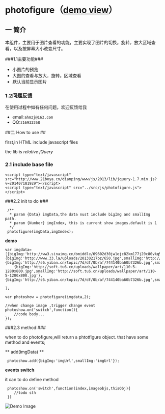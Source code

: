 photofigure（**[demo view](http://htmlpreview.github.io/?https://github.com/robinma/photofigure/blob/master/demo/demo_test.html)**）
===========

## 一 简介 ##

本组件，主要用于图片查看的功能，主要实现了图片的切换，旋转，放大区域查看，以及按屏幕大小改变尺寸。

###1.1主要功能###
- 小图片的预览
- 大图的查看与放大，旋转，区域查看
- 默认当前显示图片

### 1.2问题反馈

在使用过程中如有任何问题，欢迎反馈给我

- email:`ahmzj@163.com`
- QQ:`316933268`



##二 How to use ##

first,in HTML include javascript files

the lib is *relative jQuery*

### 2.1 include base file
    
    <script type="text/javascript" src="http://www.21boya.cn/dianping/www/js/2013/lib/jquery-1.7.min.js?v=201407181929"></script>
    <script type="text/javascript" src="../src/js/photofigure.js"></script>
    
###2.2 init to do ###

     /**
      * param {Data} imgData,the data nust include bigImg and smallImg path.
      * param {Number} imgIndex, this is current show images.default is 1
      */
     photofigure(imgData,imgIndex);   
     
**demo**

    var imgdata=[{bigImg:'http://ww3.sinaimg.cn/bmiddle/69602d30jw1ejc82km177j20c80vkq5r.jpg',smallImg:'http://ww3.sinaimg.cn/bmiddle/69602d30jw1ejc82km177j20c80vkq5r.jpg'},{bigImg:'http://www.33.la/uploads/20130217bz/650.jpg',smallImg:'http://www.33.la/uploads/20130217bz/650.jpg'},{bigImg:'http://s6.yiban.cn/topic/7d/df/0b/af/744140ba60b7326b.jpg',smallImg:'http://s6.yiban.cn/topic/7d/df/0b/af/744140ba60b7326b.jpg'},
		{bigImg:'http://soft.tu6.cn/uploads/wallpaper/art/110-5-1280x800.jpg',smallImg:'http://soft.tu6.cn/uploads/wallpaper/art/110-5-1280x800.jpg'},{bigImg:'http://s6.yiban.cn/topic/7d/df/0b/af/744140ba60b7326b.jpg',smallImg:'http://s6.yiban.cn/topic/7d/df/0b/af/744140ba60b7326b.jpg'},
		
	];
	
	var photoshow = photofigure(imgdata,2);
	
	//when change image ,trigger change event
    photoshow.on('switch',function(){
    	//code body...
    });
   
   
###2.3 method ###
 
 when to do photofigure,will return a phtotfigure object.
 that have some method and events;
 
 ** add(imgData) **
 
     photoshow.add({bigImg:'imgUrl',smallImg:'imgUrl'}); 
     
**events switch**

it can to do define method
 
     photoshow.on('switch',function(index,imageobjs,thisObj){
     	//todo sth
     })  

![Demo Image](http://htmlpreview.github.io/?https://github.com/robinma/photofigure/blob/master/src/images/demo.jpg)
